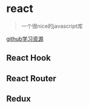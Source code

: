 # react

> 一个很nice的javascript库


[github学习资源](https://github.com/ascoders/weekly)

## React Hook

## React Router

## Redux
